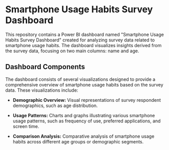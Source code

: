 # Smartphone Usage Habits Survey Dashboard

This repository contains a Power BI dashboard named "Smartphone Usage Habits Survey Dashboard" created for analyzing survey data related to smartphone usage habits. The dashboard visualizes insights derived from the survey data, focusing on two main columns: name and age.

## Dashboard Components

The dashboard consists of several visualizations designed to provide a comprehensive overview of smartphone usage habits based on the survey data. These visualizations include:

- **Demographic Overview:** Visual representations of survey respondent demographics, such as age distribution.

- **Usage Patterns:** Charts and graphs illustrating various smartphone usage patterns, such as frequency of use, preferred applications, and screen time.

- **Comparison Analysis:** Comparative analysis of smartphone usage habits across different age groups or demographic segments.

